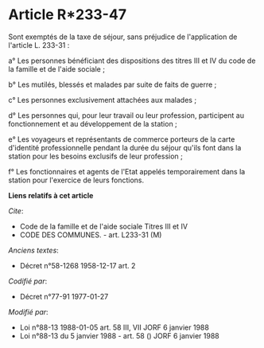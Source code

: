 # Article R*233-47

Sont exemptés de la taxe de séjour, sans préjudice de l'application de l'article L. 233-31 :

a° Les personnes bénéficiant des dispositions des titres III et IV du code de la famille et de l'aide sociale ;

b° Les mutilés, blessés et malades par suite de faits de guerre ;

c° Les personnes exclusivement attachées aux malades ;

d° Les personnes qui, pour leur travail ou leur profession, participent au fonctionnement et au développement de la station ;

e° Les voyageurs et représentants de commerce porteurs de la carte d'identité professionnelle pendant la durée du séjour
qu'ils font dans la station pour les besoins exclusifs de leur profession ;

f° Les fonctionnaires et agents de l'Etat appelés temporairement dans la station pour l'exercice de leurs fonctions.

**Liens relatifs à cet article**

_Cite_:

  - Code de la famille et de l'aide sociale Titres III et IV
  - CODE DES COMMUNES. - art. L233-31 (M)

_Anciens textes_:

  - Décret n°58-1268 1958-12-17 art. 2

_Codifié par_:

  - Décret n°77-91 1977-01-27

_Modifié par_:

  - Loi n°88-13 1988-01-05 art. 58 III, VII JORF 6 janvier 1988
  - Loi n°88-13 du 5 janvier 1988 - art. 58 () JORF 6 janvier 1988
